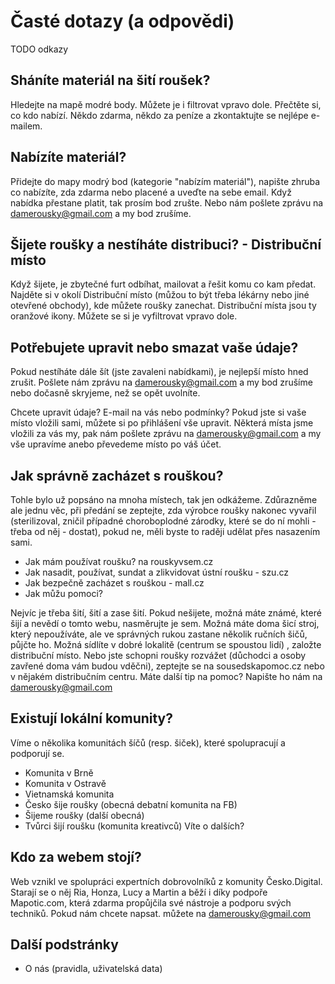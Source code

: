 # Časté dotazy (a odpovědi)

TODO odkazy

## Sháníte materiál na šití roušek?
Hledejte na mapě modré body. Můžete je i filtrovat vpravo dole. Přečtěte si, co kdo nabízí. Někdo zdarma, někdo za peníze a zkontaktujte se nejlépe e-mailem.

## Nabízíte materiál?

Přidejte do mapy modrý bod (kategorie "nabízím materiál"), napište zhruba co nabízíte, zda zdarma nebo placené a uveďte na sebe email. Když nabídka přestane platit, tak prosím bod zrušte. Nebo nám pošlete zprávu na damerousky@gmail.com a my bod zrušíme.

## Šijete roušky a nestíháte distribuci? - Distribuční místo

Když šijete, je zbytečné furt odbíhat, mailovat a řešit komu co kam předat. Najděte si v okolí Distribuční místo (můžou to být třeba lékárny nebo jiné otevřené obchody), kde můžete roušky zanechat. Distribuční místa jsou ty oranžové ikony. Můžete se si je vyfiltrovat vpravo dole.

## Potřebujete upravit nebo smazat vaše údaje?

Pokud nestíháte dále šít (jste zavaleni nabídkami), je nejlepší místo hned zrušit. Pošlete nám zprávu na damerousky@gmail.com a my bod zrušíme nebo dočasně skryjeme, než se opět uvolníte.

Chcete upravit údaje? E-mail na vás nebo podmínky? Pokud jste si vaše místo vložili sami, můžete si po přihlášení vše upravit. Některá místa jsme vložili za vás my, pak nám pošlete zprávu na damerousky@gmail.com a my vše upravíme anebo převedeme místo po váš účet.

## Jak správně zacházet s rouškou?

Tohle bylo už popsáno na mnoha místech, tak jen odkážeme. Zdůrazněme ale jednu věc, při předání se zeptejte, zda výrobce roušky nakonec vyvařil (sterilizoval, zničil případné choroboplodné zárodky, které se do ní mohli - třeba od něj - dostat), pokud ne, měli byste to raději udělat přes nasazením sami.

* Jak mám používat roušku? na rouskyvsem.cz
* Jak nasadit, používat, sundat a zlikvidovat ústní roušku - szu.cz
* Jak bezpečně zacházet s rouškou - mall.cz
* Jak můžu pomoci?

Nejvíc je třeba šití, šití a zase šití. Pokud nešijete, možná máte známé, které šijí a nevědí o tomto webu, nasměrujte je sem.
Možná máte doma šicí stroj, který nepoužíváte, ale ve správných rukou zastane několik ručních šičů, půjčte ho.
Možná sídlíte v dobré lokalitě (centrum se spoustou lidí) , založte distribuční místo.
Nebo jste schopni roušky rozvážet (důchodci a osoby zavřené doma vám budou vděčni), zeptejte se na sousedskapomoc.cz nebo v nějakém distribučním centru.
Máte další tip na pomoc? Napište ho nám na damerousky@gmail.com

## Existují lokální komunity?

Víme o několika komunitách šíčů (resp. šiček), které spolupracují a podporují se.

* Komunita v Brně
* Komunita v Ostravě
* Vietnamská komunita
* Česko šije roušky (obecná debatní komunita na FB)
* Šijeme roušky (další obecná)
* Tvůrci šijí roušku (komunita kreativců)
Víte o dalších?

## Kdo za webem stojí?

Web vznikl ve spolupráci expertních dobrovolníků z komunity Česko.Digital. Starají se o něj Ria, Honza, Lucy a Martin a běží i díky podpoře Mapotic.com, která zdarma propůjčila své nástroje a podporu svých techniků. Pokud nám chcete napsat. můžete na damerousky@gmail.com

## Další podstránky

* O nás (pravidla, uživatelská data)